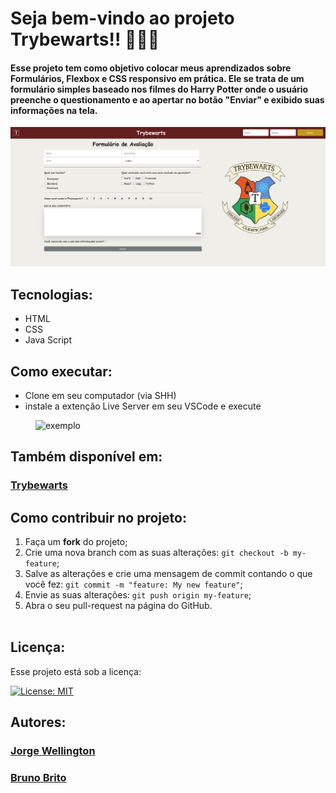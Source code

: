 # Seja bem-vindo ao projeto Trybewarts!! 🧙‍♂️✨

#### Esse projeto tem como objetivo colocar meus aprendizados sobre Formulários, Flexbox e CSS responsivo em prática. Ele se trata de um formulário simples baseado nos filmes do Harry Potter onde o usuário preenche o questionamento e ao apertar no botão "Enviar" e exibido suas informações na tela.


<div style="margin-top:15px">
  <img alt="exibição do projeto" src="cap.png">
</div>

## Tecnologias:

<ul>
  <li>HTML</li>
  <li>CSS</li>
  <li>Java Script</li>
</ul>

## Como executar:

<ul>
  <li>Clone em seu computador (via SHH)</li>    
  <li>instale a extenção Live Server em seu VSCode e execute</li>
</ul>
<img width=500px style="margin-left: 40px" alt="exemplo" src="https://techstacker.com/static/b67ab1adeadeacd5164ee69e6cc07048/5e6b6/vscode-live-server-extension.png">

## Também disponível em:

### <a href="https://trybewarts-cozmu.vercel.app/" ><b>Trybewarts</b></a>
<a href="https://trybewarts-cozmu.vercel.app/" ></a>

## Como contribuir no projeto:
  1. Faça um **fork** do projeto;
  2. Crie uma nova branch com as suas alterações: `git checkout -b my-feature`;
  3. Salve as alterações e crie uma mensagem de commit contando o que você fez: `git commit -m "feature: My new feature"`;
  4. Envie as suas alterações: `git push origin my-feature`;
  5. Abra o seu pull-request na página do GitHub.<br><br>

## Licença:

 Esse projeto está sob a licença: 
 
 [![License: MIT](https://img.shields.io/badge/License-MIT-yellow.svg)](https://opensource.org/licenses/MIT)

##  Autores:

### <a href="https://www.linkedin.com/in/jorge-reis-dev/" ><b>Jorge Wellington</b></a>
<a href="https://www.linkedin.com/in/jorge-reis-dev/" ></a>

### <a href="https://github.com/brunosbrito" ><b>Bruno Brito</b></a>
<a href="https://github.com/brunosbrito" ></a>